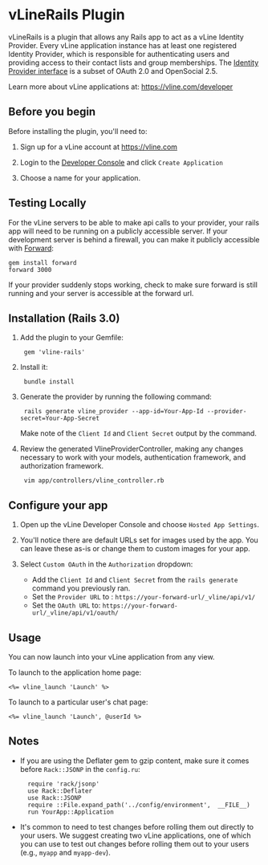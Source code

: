 # vLineRails Plugin

vLineRails is a plugin that allows any Rails app to act as a vLine Identity Provider. Every vLine application instance
has at least one registered Identity Provider, which is responsible for authenticating users and providing access to their
contact lists and group memberships. The [Identity Provider interface](https://vline.com/developer/docs/identity_providers)
is a subset of OAuth 2.0 and OpenSocial 2.5.

Learn more about vLine applications at: https://vline.com/developer

## Before you begin

Before installing the plugin, you'll need to:

1. Sign up for a vLine account at https://vline.com

2. Login to the [Developer Console](https://vline.com/developer) and click `Create Application`

3. Choose a name for your application.

## Testing Locally

For the vLine servers to be able to make api calls to your provider, your rails app will need to be running on a
publicly accessible server. If your development server is behind a firewall, you can make it publicly accessible
with [Forward](http://forwardhq.com):

    gem install forward
    forward 3000

If your provider suddenly stops working, check to make sure forward is still running and
your server is accessible at the forward url.

## Installation (Rails 3.0)

1. Add the plugin to your Gemfile:

        gem 'vline-rails'

1. Install it:

        bundle install

1. Generate the provider by running the following command:

        rails generate vline_provider --app-id=Your-App-Id --provider-secret=Your-App-Secret
    
    Make note of the `Client Id` and `Client Secret` output by the command.

1. Review the generated VlineProviderController, making any changes necessary to work with your models, authentication
framework, and authorization framework.

        vim app/controllers/vline_controller.rb

## Configure your app

1. Open up the vLine Developer Console and choose `Hosted App Settings`.

1. You'll notice there are default URLs set for images used by the app. You can leave these as-is or change them to
custom images for your app.

1. Select `Custom OAuth` in the `Authorization` dropdown:
    * Add the `Client Id` and `Client Secret` from the `rails generate` command you previously ran.
    * Set the `Provider URL` to : `https://your-forward-url/_vline/api/v1/`
    * Set the `OAuth URL` to: `https://your-forward-url/_vline/api/v1/oauth/`


## Usage

You can now launch into your vLine application from any view.

To launch to the application home page:

    <%= vline_launch 'Launch' %>

To launch to a particular user's chat page:

    <%= vline_launch 'Launch', @userId %>

## Notes

* If you are using the Deflater gem to gzip content, make sure it comes before `Rack::JSONP` in the `config.ru`:

        require 'rack/jsonp'
        use Rack::Deflater
        use Rack::JSONP
        require ::File.expand_path('../config/environment',  __FILE__)
        run YourApp::Application

* It's common to need to test changes before rolling them out directly to your users. We suggest creating two vLine
applications, one of which you can use to test out changes before rolling them out to your users (e.g.,
`myapp` and `myapp-dev`).
